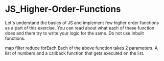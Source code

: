 # JS_Higher-Order-Functions

Let's understand the basics of JS and implement few higher order functions as a part of this exercise. You can read about what each of these function does and them try to write your logic for the same. Do not use inbuilt functions.

map
filter
reduce
forEach
Each of the above function takes 2 parameters. A list of numbers and a callback function that gets executed on the list.
